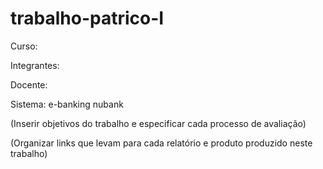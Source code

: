 # trabalho-patrico-I
Curso:

Integrantes:

Docente:

Sistema: e-banking nubank

(Inserir objetivos do trabalho e especificar cada processo de avaliação)

(Organizar links que levam para cada relatório e produto produzido neste trabalho)
